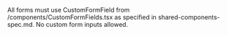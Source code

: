 All forms must use CustomFormField from /components/CustomFormFields.tsx as specified in shared-components-spec.md. No custom form inputs allowed.